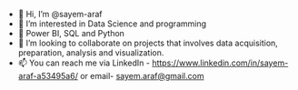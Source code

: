 - 👋 Hi, I’m @sayem-araf
- 👀 I’m interested in Data Science and programming 
- 🌱 Power BI, SQL and Python
- 💞️ I’m looking to collaborate on projects that involves data acquisition, preparation, analysis and visualization.
- 📫 You can reach me via LinkedIn - https://www.linkedin.com/in/sayem-araf-a53495a6/ or email- sayem.araf@gmail.com

<!---
sayem-araf/sayem-araf is a ✨ special ✨ repository because its `README.md` (this file) appears on your GitHub profile.
You can click the Preview link to take a look at your changes.
--->
